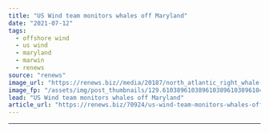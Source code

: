 ```yaml
---
title: "US Wind team monitors whales off Maryland"
date: "2021-07-12"
tags: 
  - offshore wind
  - us wind
  - maryland
  - marwin
  - renews
source: "renews"
image_url: "https://renews.biz//media/20187/north_atlantic_right_whale-credit-wikimedia-commons-moira-brown.jpg?mode=crop&width=770&heightratio=0.6103896103896103896103896104&slimmage=true"
image_fp: "/assets/img/post_thumbnails/129.6103896103896103896103896104&slimmage=true"
lead: "US Wind team monitors whales off Maryland"
article_url: "https://renews.biz/70924/us-wind-team-monitors-whales-off-maryland/"
---
```


---
